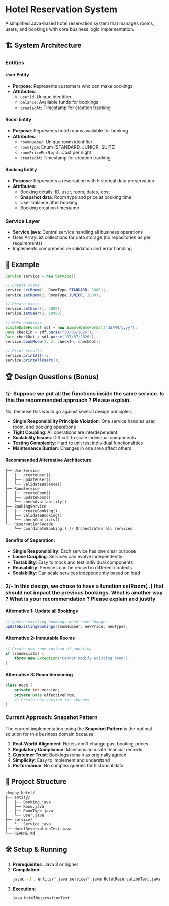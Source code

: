 # Hotel Reservation System

A simplified Java-based hotel reservation system that manages rooms, users, and bookings with core business logic implementation.

## 🏗️ System Architecture

### Entities

#### User Entity
- **Purpose**: Represents customers who can make bookings
- **Attributes**: 
  - `userId`: Unique identifier
  - `balance`: Available funds for bookings
  - `createdAt`: Timestamp for creation tracking

#### Room Entity
- **Purpose**: Represents hotel rooms available for booking
- **Attributes**:
  - `roomNumber`: Unique room identifier
  - `roomType`: Enum (STANDARD, JUNIOR, SUITE)
  - `roomPricePerNight`: Cost per night
  - `createdAt`: Timestamp for creation tracking

#### Booking Entity
- **Purpose**: Represents a reservation with historical data preservation
- **Attributes**:
  - Booking details: ID, user, room, dates, cost
  - **Snapshot data**: Room type and price at booking time
  - User balance after booking
  - Booking creation timestamp

### Service Layer
- **Service.java**: Central service handling all business operations
- Uses ArrayList collections for data storage (no repositories as per requirements)
- Implements comprehensive validation and error handling

## 🚀 Example

```java
Service service = new Service();

// Create rooms
service.setRoom(1, RoomType.STANDARD, 1000);
service.setRoom(2, RoomType.JUNIOR, 2000);

// Create users
service.setUser(1, 5000);
service.setUser(2, 10000);

// Make bookings
SimpleDateFormat sdf = new SimpleDateFormat("dd/MM/yyyy");
Date checkIn = sdf.parse("30/06/2026");
Date checkOut = sdf.parse("07/07/2026");
service.bookRoom(1, 2, checkIn, checkOut);

// Print results
service.printAll();
service.printAllUsers();
```

## 🏆 Design Questions (Bonus)

### 1/- Suppose we put all the functions inside the same service. Is this the recommended approach ? Please explain.

No, because this would go against several design principles:

- **Single Responsibility Principle Violation**: One service handles user, room, and booking operations
- **Tight Coupling**: All operations are interdependent
- **Scalability Issues**: Difficult to scale individual components
- **Testing Complexity**: Hard to unit test individual functionalities
- **Maintenance Burden**: Changes in one area affect others

#### Recommended Alternative Architecture:

```
├── UserService
│   ├── createUser()
│   ├── updateUser()
│   └── validateBalance()
├── RoomService
│   ├── createRoom()
│   ├── updateRoom()
│   └── checkAvailability()
├── BookingService
│   ├── createBooking()
│   ├── validateBooking()
│   └── checkConflicts()
└── ReservationFacade
    └── coordinateBooking() // Orchestrates all services
```

#### Benefits of Separation:
- **Single Responsibility**: Each service has one clear purpose
- **Loose Coupling**: Services can evolve independently
- **Testability**: Easy to mock and test individual components
- **Reusability**: Services can be reused in different contexts
- **Scalability**: Can scale services independently based on load

### 2/- In this design, we chose to have a function setRoom(..) that should not impact the previous bookings. What is another way ? What is your recommendation ? Please explain and justify

#### Alternative 1: Update all Bookings
```java
// Update existing bookings when room changes
updateExistingBookings(roomNumber, newPrice, newType);
```


#### Alternative 2: Immutable Rooms
```java
// Create new room instead of updating
if (roomExists) {
    throw new Exception("Cannot modify existing room");
}
```


#### Alternative 3: Room Versioning
```java
class Room {
    private int version;
    private Date effectiveFrom;
    // Create new version for changes
}
```

### Current Approach: Snapshot Pattern

The current implementation using the **Snapshot Pattern** is the optimal solution for this business domain because:

1. **Real-World Alignment**: Hotels don't change past booking prices
2. **Regulatory Compliance**: Maintains accurate financial records
3. **Customer Trust**: Bookings remain as originally agreed
4. **Simplicity**: Easy to implement and understand
5. **Performance**: No complex queries for historical data

## 📁 Project Structure

```
skypay-hotel/
├── entity/
│   ├── Booking.java
│   ├── Room.java
│   ├── RoomType.java
│   └── User.java
├── service/
│   └── Service.java
├── HotelReservationTest.java
└── README.md
```

## 🛠️ Setup & Running

1. **Prerequisites**: Java 8 or higher
2. **Compilation**: 
   ```bash
   javac -d . entity/*.java service/*.java HotelReservationTest.java
   ```
3. **Execution**:
   ```bash
   java HotelReservationTest
   ```
